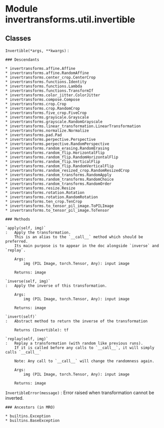 Module invertransforms.util.invertible
======================================

Classes
-------

`Invertible(*args, **kwargs)`
:   

    ### Descendants

    * invertransforms.affine.Affine
    * invertransforms.affine.RandomAffine
    * invertransforms.center_crop.CenterCrop
    * invertransforms.functions.Identity
    * invertransforms.functions.Lambda
    * invertransforms.functions.TransformIf
    * invertransforms.color_jitter.ColorJitter
    * invertransforms.compose.Compose
    * invertransforms.crop.Crop
    * invertransforms.crop.RandomCrop
    * invertransforms.five_crop.FiveCrop
    * invertransforms.grayscale.Grayscale
    * invertransforms.grayscale.RandomGrayscale
    * invertransforms.linear_transformation.LinearTransformation
    * invertransforms.normalize.Normalize
    * invertransforms.pad.Pad
    * invertransforms.perpective.Perspective
    * invertransforms.perpective.RandomPerspective
    * invertransforms.random_erasing.RandomErasing
    * invertransforms.random_flip.HorizontalFlip
    * invertransforms.random_flip.RandomHorizontalFlip
    * invertransforms.random_flip.VerticalFlip
    * invertransforms.random_flip.RandomVerticalFlip
    * invertransforms.random_resized_crop.RandomResizedCrop
    * invertransforms.random_transforms.RandomApply
    * invertransforms.random_transforms.RandomChoice
    * invertransforms.random_transforms.RandomOrder
    * invertransforms.resize.Resize
    * invertransforms.rotation.Rotation
    * invertransforms.rotation.RandomRotation
    * invertransforms.ten_crop.TenCrop
    * invertransforms.to_tensor_pil_image.ToPILImage
    * invertransforms.to_tensor_pil_image.ToTensor

    ### Methods

    `apply(self, img)`
    :   Apply the transformation.
        This is an alias to the `__call__` method which should be preferred.
        Its main purpose is to appear in the doc alongside `inverse` and `replay`.
        
        Args:
            img (PIL Image, torch.Tensor, Any): input image
        
        Returns: image

    `inverse(self, img)`
    :   Apply the inverse of this transformation.
        
        Args:
            img (PIL Image, torch.Tensor, Any): input image
        
        Returns: image

    `invert(self)`
    :   Abstract method to return the inverse of the transformation
        
        Returns (Invertible): tf

    `replay(self, img)`
    :   Replay a transformation (with random like previous runs).
        If it is called before any calls to `__call__`, it will simply calls `__call__`
        
        Note: Any call to `__call__` will change the randomness again.
        
        Args:
            img (PIL Image, torch.Tensor, Any): input image
        
        Returns: image

`InvertibleError(message)`
:   Error raised when transformation cannot be inverted.

    ### Ancestors (in MRO)

    * builtins.Exception
    * builtins.BaseException